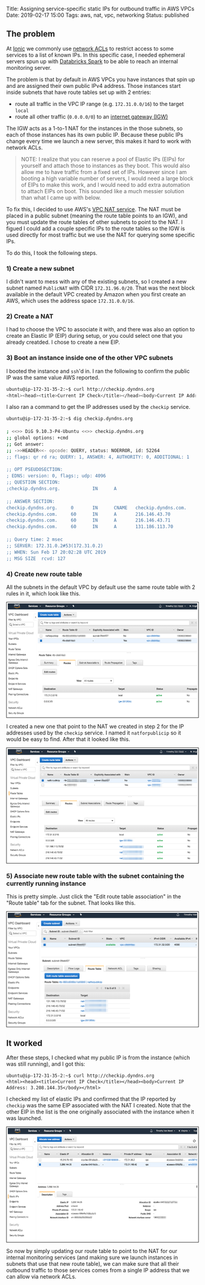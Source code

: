 Title: Assigning service-specific static IPs for outbound traffic in AWS VPCs
Date: 2019-02-17 15:00
Tags: aws, nat, vpc, networking
Status: published

## The problem

At [Ionic](https://www.ionic.com/) we commonly use [network ACLs](https://docs.aws.amazon.com/vpc/latest/userguide/vpc-network-acls.html) to restrict access to some services to a list of known IPs.  In this specific case, I needed ephemeral servers spun up with [Databricks Spark](https://databricks.com/aws) to be able to reach an internal monitoring server.

The problem is that by default in AWS VPCs you have instances that spin up and are assigned their own public IPv4 address.  Those instances start inside subnets that have route tables set up with 2 entries:

* route all traffic in the VPC IP range (e.g. `172.31.0.0/16`) to the target `local`
* route all other traffic (`0.0.0.0/0`) to an [internet gateway (IGW)](https://docs.aws.amazon.com/vpc/latest/userguide/VPC_Internet_Gateway.html)

The IGW acts as a 1-to-1 NAT for the instances in the those subnets, so each of those instances has its own public IP.  Because these public IPs change every time we launch a new server, this makes it hard to work with network ACLs.

> NOTE: I realize that you can reserve a pool of Elastic IPs (EIPs) for yourself and attach those to instances as they boot. This would also allow me to have traffic from a fixed set of IPs. However since I am booting a high variable number of servers, I would need a large block of EIPs to make this work, and I would need to add extra automation to attach EIPs on boot. This sounded like a much messier solution than what I came up with below.

To fix this, I decided to use AWS's [VPC NAT service](https://docs.aws.amazon.com/vpc/latest/userguide/vpc-nat.html).  The NAT must be placed in a public subnet (meaning the route table points to an IGW), and you must update the route tables of other subnets to point to the NAT.  I figued I could add a couple specific IPs to the route tables so the IGW is used directly for most traffic but we use the NAT for querying some specific IPs.

To do this, I took the following steps.

### 1) Create a new subnet

I didn't want to mess with any of the existing subnets, so I created a new subnet named `PublicNAT` with CIDR `172.31.96.0/20`.  That was the next block available in the default VPC created by Amazon when you first create an AWS, which uses the address space `172.31.0.0/16`.

### 2) Create a NAT

I had to choose the VPC to associate it with, and there was also an option to create an Elastic IP (EIP) during setup, or you could select one that you already creatded.  I chose to create a new EIP.

### 3) Boot an instance inside one of the other VPC subnets

I booted the instance and `ssh`'d in.  I ran the following to confirm the public IP was the same value AWS reported.

```bash
ubuntu@ip-172-31-35-2:~$ curl http://checkip.dyndns.org
<html><head><title>Current IP Check</title></head><body>Current IP Address: 18.210.78.190</body></html>
```

I also ran a command to get the IP addresses used by the `checkip` service.

```bash
ubuntu@ip-172-31-35-2:~$ dig checkip.dyndns.org

; <<>> DiG 9.10.3-P4-Ubuntu <<>> checkip.dyndns.org
;; global options: +cmd
;; Got answer:
;; ->>HEADER<<- opcode: QUERY, status: NOERROR, id: 52264
;; flags: qr rd ra; QUERY: 1, ANSWER: 4, AUTHORITY: 0, ADDITIONAL: 1

;; OPT PSEUDOSECTION:
; EDNS: version: 0, flags:; udp: 4096
;; QUESTION SECTION:
;checkip.dyndns.org.            IN      A

;; ANSWER SECTION:
checkip.dyndns.org.     0       IN      CNAME   checkip.dyndns.com.
checkip.dyndns.com.     60      IN      A       216.146.43.70
checkip.dyndns.com.     60      IN      A       216.146.43.71
checkip.dyndns.com.     60      IN      A       131.186.113.70

;; Query time: 2 msec
;; SERVER: 172.31.0.2#53(172.31.0.2)
;; WHEN: Sun Feb 17 20:02:28 UTC 2019
;; MSG SIZE  rcvd: 127
```

### 4) Create new route table

All the subnets in the default VPC by default use the same route table with 2 rules in it, which look like this.

<img src="/images/NAT_default_route_table.png" alt="Default route table" style="height: 300px; display: block; margin: 0 auto; border: 1px solid; padding: 3px;"/>

I created a new one that point to the NAT we created in step 2 for the IP addresses used by the `checkip` service.  I named it `natforpublicip` so it would be easy to find.  After that it looked like this.

<img src="/images/NAT_updated_route_table.png" alt="New route table" style="height: 300px; display: block; margin: 0 auto; border: 1px solid; padding: 3px;"/>

### 5) Associate new route table with the subnet containing the currently running instance

This is pretty simple.  Just click the "Edit route table association" in the "Route table" tab for the subnet.  That looks like this.

<img src="/images/subnet_routing_table_association.png" alt="Subnet route table association" style="height: 300px; display: block; margin: 0 auto; border: 1px solid; padding: 3px;"/>


## It worked

After these steps, I checked what my public IP is from the instance (which was still running), and I got this:

```
ubuntu@ip-172-31-35-2:~$ curl http://checkip.dyndns.org
<html><head><title>Current IP Check</title></head><body>Current IP Address: 3.208.144.35</body></html>
```

I checked my list of elastic IPs and confirmed that the IP reported by `checkip` was the same EIP associated with the NAT I created.  Note that the other EIP in the list is the one originally associated with the instance when it was launched.

<img src="/images/Elastic_IP_listing.png" alt="EIP listing" style="height: 300px; display: block; margin: 0 auto; border: 1px solid; padding: 3px;"/>

So now by simply updating our route table to point to the NAT for our internal monitoring services (and making sure we launch instances in subnets that use that new route table), we can make sure that all their outbound traffic to those services comes from a single IP address that we can allow via network ACLs.